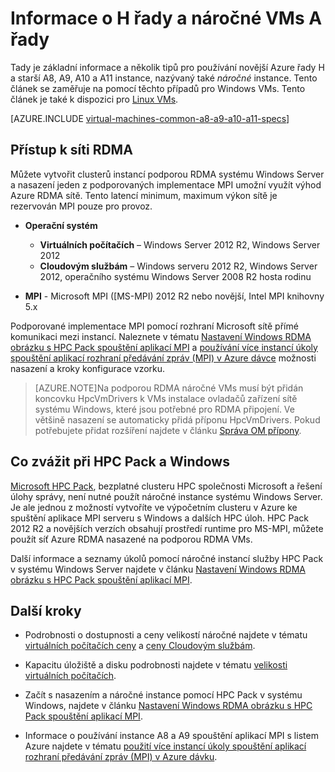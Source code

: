 <properties
 pageTitle="Informace o náročné VMs s Windows | Microsoft Azure"
 description="Získat základní informace a důležité informace týkající se používání Azure velikosti náročné H řady a A8 A9, A10 a A11 pro Windows VMs a cloudové služby"
 services="virtual-machines-windows, cloud-services"
 documentationCenter=""
 authors="dlepow"
 manager="timlt"
 editor=""
 tags="azure-resource-manager,azure-service-management"/>
<tags
ms.service="virtual-machines-windows"
 ms.devlang="na"
 ms.topic="article"
 ms.tgt_pltfrm="vm-windows"
 ms.workload="infrastructure-services"
 ms.date="09/21/2016"
 ms.author="danlep"/>

# <a name="about-h-series-and-compute-intensive-a-series-vms"></a>Informace o H řady a náročné VMs A řady

Tady je základní informace a několik tipů pro používání novější Azure řady H a starší A8, A9, A10 a A11 instance, nazývaný také *náročné* instance. Tento článek se zaměřuje na pomocí těchto případů pro Windows VMs. Tento článek je také k dispozici pro [Linux VMs](virtual-machines-linux-a8-a9-a10-a11-specs.md).


[AZURE.INCLUDE [virtual-machines-common-a8-a9-a10-a11-specs](../../includes/virtual-machines-common-a8-a9-a10-a11-specs.md)]

## <a name="access-to-the-rdma-network"></a>Přístup k síti RDMA

Můžete vytvořit clusterů instancí podporou RDMA systému Windows Server a nasazení jeden z podporovaných implementace MPI umožní využít výhod Azure RDMA sítě. Tento latencí minimum, maximum výkon sítě je rezervován MPI pouze pro provoz.

* **Operační systém**
    * **Virtuálních počítačích** – Windows Server 2012 R2, Windows Server 2012
    * **Cloudovým službám** – Windows serveru 2012 R2, Windows Server 2012, operačního systému Windows Server 2008 R2 hosta rodinu

* **MPI** - Microsoft MPI ([MS-MPI) 2012 R2 nebo novější, Intel MPI knihovny 5.x

Podporované implementace MPI pomocí rozhraní Microsoft sítě přímé komunikaci mezi instancí. Naleznete v tématu [Nastavení Windows RDMA obrázku s HPC Pack spouštění aplikací MPI](virtual-machines-windows-classic-hpcpack-rdma-cluster.md) a [používání více instancí úkoly spouštění aplikací rozhraní předávání zpráv (MPI) v Azure dávce](../batch/batch-mpi.md) možnosti nasazení a kroky konfigurace vzorku.


>[AZURE.NOTE]Na podporou RDMA náročné VMs musí být přidán koncovku HpcVmDrivers k VMs instalace ovladačů zařízení sítě systému Windows, které jsou potřebné pro RDMA připojení. Ve většině nasazení se automaticky přidá příponu HpcVmDrivers. Pokud potřebujete přidat rozšíření najdete v článku [Správa OM přípony](virtual-machines-windows-classic-manage-extensions.md).

## <a name="considerations-for-hpc-pack-and-windows"></a>Co zvážit při HPC Pack a Windows

[Microsoft HPC Pack](https://technet.microsoft.com/library/jj899572.aspx), bezplatné clusteru HPC společnosti Microsoft a řešení úlohy správy, není nutné použít náročné instance systému Windows Server. Je ale jednou z možností vytvoříte ve výpočetním clusteru v Azure ke spuštění aplikace MPI serveru s Windows a dalších HPC úloh. HPC Pack 2012 R2 a novějších verzích obsahují prostředí runtime pro MS-MPI, můžete použít síť Azure RDMA nasazené na podporou RDMA VMs.

Další informace a seznamy úkolů pomocí náročné instancí služby HPC Pack v systému Windows Server najdete v článku [Nastavení Windows RDMA obrázku s HPC Pack spouštění aplikací MPI](virtual-machines-windows-classic-hpcpack-rdma-cluster.md).




## <a name="next-steps"></a>Další kroky

* Podrobnosti o dostupnosti a ceny velikostí náročné najdete v tématu [virtuálních počítačích ceny](https://azure.microsoft.com/pricing/details/virtual-machines/#Windows) a [ceny Cloudovým službám](https://azure.microsoft.com/pricing/details/cloud-services/).

* Kapacitu úložiště a disku podrobnosti najdete v tématu [velikosti virtuálních počítačích](virtual-machines-linux-sizes.md).

* Začít s nasazením a náročné instance pomocí HPC Pack v systému Windows, najdete v článku [Nastavení Windows RDMA obrázku s HPC Pack spouštění aplikací MPI](virtual-machines-windows-classic-hpcpack-rdma-cluster.md).

* Informace o používání instance A8 a A9 spouštění aplikací MPI s listem Azure najdete v tématu [použití více instancí úkoly spouštění aplikací rozhraní předávání zpráv (MPI) v Azure dávku](../batch/batch-mpi.md).
